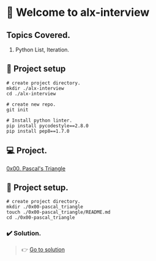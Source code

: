 # :book: Welcome to alx-interview
## Topics Covered.
1. Python List, Iteration.

## :wrench: Project setup
```
# create project directory.
mkdir ./alx-interview
cd ./alx-interview

# create new repo.
git init

# Install python linter.
pip install pycodestyle==2.8.0
pip install pep8==1.7.0
```
## :computer: Project.
[0x00. Pascal's Triangle](/0x00-pascal_triangle)
## :wrench: Project setup.
```
# create project directory.
mkdir ./0x00-pascal_triangle
touch ./0x00-pascal_triangle/README.md
cd ./0x00-pascal_triangle
```
### :heavy_check_mark: Solution.
> :point_right: [Go to solution](/0-pascal_triangle.py)
